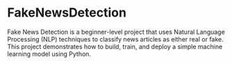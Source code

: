 # FakeNewsDetection
Fake News Detection is a beginner-level project that uses Natural Language Processing (NLP) techniques to classify news articles as either real or fake. This project demonstrates how to build, train, and deploy a simple machine learning model using Python.
